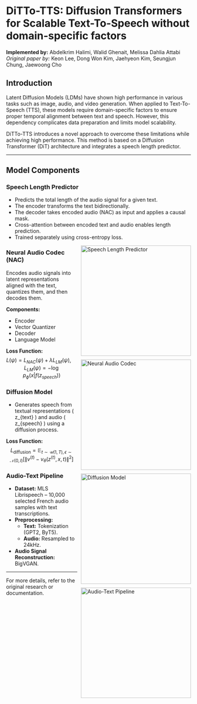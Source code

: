 # DiTTo-TTS: Diffusion Transformers for Scalable Text-To-Speech without domain-specific factors

**Implemented by:** Abdelkrim Halimi, Walid Ghenait, Melissa Dahlia Attabi  
*Original paper by:* Keon Lee, Dong Won Kim, Jaehyeon Kim, Seungjun Chung, Jaewoong Cho

## Introduction
Latent Diffusion Models (LDMs) have shown high performance in various tasks such as image, audio, and video generation. When applied to Text-To-Speech (TTS), these models require domain-specific factors to ensure proper temporal alignment between text and speech. However, this dependency complicates data preparation and limits model scalability.

DiTTo-TTS introduces a novel approach to overcome these limitations while achieving high performance. This method is based on a Diffusion Transformer (DiT) architecture and integrates a speech length predictor.

---

## Model Components

### Speech Length Predictor
- Predicts the total length of the audio signal for a given text.
- The encoder transforms the text bidirectionally.
- The decoder takes encoded audio (NAC) as input and applies a causal mask.
- Cross-attention between encoded text and audio enables length prediction.
- Trained separately using cross-entropy loss.

<img src="https://github.com/user-attachments/assets/29878190-513b-4c80-928b-0b2f527ee2aa" alt="Speech Length Predictor" style="float: right; width: 300px; margin: 0 0 10px 10px;" />

### Neural Audio Codec (NAC)
Encodes audio signals into latent representations aligned with the text, quantizes them, and then decodes them.

**Components:**
- Encoder
- Vector Quantizer
- Decoder
- Language Model

<img src="https://github.com/user-attachments/assets/56c86287-6b97-41cb-84c7-666ac7c427db" alt="Neural Audio Codec" style="float: right; width: 300px; margin: 0 0 10px 10px;" />

**Loss Function:**
$$
L(\psi) = L_{NAC}(\psi) + \lambda L_{LM}(\psi), \quad L_{LM}(\psi) = -\log p_{\phi}(x|f(z_{speech}))
$$

### Diffusion Model
- Generates speech from textual representations \( z_{text} \) and audio \( z_{speech} \) using a diffusion process.

**Loss Function:**
$$
L_{\text{diffusion}} = \mathbb{E}_{t \sim \mathcal{U}(1,T), \epsilon \sim \mathcal{N}(0,I)} \left[ \| v^{(t)} - v_{\theta}(z^{(t)}, x, t) \|^2 \right]
$$

<img src="https://github.com/user-attachments/assets/48d2a465-bc5c-4148-ab3a-ff59b7343693" alt="Diffusion Model" style="float: right; width: 300px; margin: 0 0 10px 10px;" />

### Audio-Text Pipeline
- **Dataset:** MLS Librispeech – 10,000 selected French audio samples with text transcriptions.
- **Preprocessing:**
  - **Text:** Tokenization (GPT2, ByT5).
  - **Audio:** Resampled to 24kHz.
- **Audio Signal Reconstruction:** BigVGAN.

<img src="https://github.com/user-attachments/assets/377e3dde-0e1d-42ca-a7e5-d1a1dae3ad6c" alt="Audio-Text Pipeline" style="float: right; width: 300px; margin: 0 0 10px 10px;" />

---

For more details, refer to the original research or documentation.

